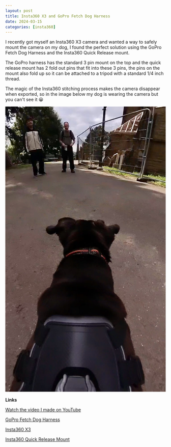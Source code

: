 ```yaml
---
layout: post
title: Insta360 X3 and GoPro Fetch Dog Harness
date: 2024-03-15
categories: [insta360]
---
```


I recently got myself an Insta360 X3 camera and wanted a way to safely mount the camera on my dog, I found the perfect solution using the GoPro Fetch Dog Harness and the Insta360 Quick Release mount.

The GoPro harness has the standard 3 pin mount on the top and the quick release mount has 2 fold out pins that fit into these 3 pins, the pins on the mount also fold up so it can be attached to a tripod with a standard 1/4 inch thread.

The magic of the Insta360 stitching process makes the camera disappear when exported, so in the image below my dog is wearing the camera but you can't see it 😀

![Dog wearing a dog harness with an insta360 X3](/images/insta360-x3-dog-harness.jpg)

**Links**

[Watch the video I made on YouTube](https://www.youtube.com/watch?v=FuV-r7tDvQQ)

[GoPro Fetch Dog Harness](https://gopro.com/en/gb/shop/mounts-accessories/fetch-dog-harness/ADOGM-001.html)

[Insta360 X3](https://amzn.to/3Vh3Jwx)

[Insta360 Quick Release Mount](https://amzn.to/3ThSnWp)

